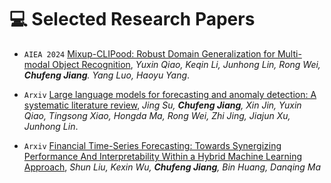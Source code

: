 
# 💻 Selected Research Papers

- ``AIEA 2024`` [Mixup-CLIPood: Robust Domain Generalization for Multi-modal Object Recognition](), *Yuxin Qiao, Keqin Li, Junhong Lin, Rong Wei, **Chufeng Jiang**. Yang Luo, Haoyu Yang*.

- ``Arxiv`` [Large language models for forecasting and anomaly detection: A systematic literature review](https://arxiv.org/abs/2402.10350), *Jing Su, **Chufeng Jiang**, Xin Jin, Yuxin Qiao, Tingsong Xiao, Hongda Ma, Rong Wei, Zhi Jing, Jiajun Xu, Junhong Lin*.

- ``Arxiv`` [Financial  Time-Series Forecasting: Towards Synergizing Performance And  Interpretability Within a Hybrid Machine Learning Approach](https://scholar.google.com/citations?view_op=view_citation&hl=en&user=6i-r0JIAAAAJ&citation_for_view=6i-r0JIAAAAJ:hqOjcs7Dif8C), *Shun Liu, Kexin Wu, **Chufeng Jiang**, Bin Huang, Danqing Ma*

  
